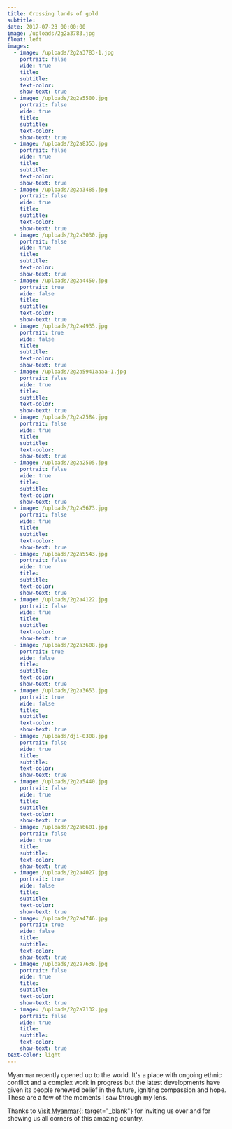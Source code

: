```yaml
---
title: Crossing lands of gold
subtitle:
date: 2017-07-23 00:00:00
image: /uploads/2g2a3783.jpg
float: left
images:
  - image: /uploads/2g2a3783-1.jpg
    portrait: false
    wide: true
    title:
    subtitle:
    text-color:
    show-text: true
  - image: /uploads/2g2a5500.jpg
    portrait: false
    wide: true
    title:
    subtitle:
    text-color:
    show-text: true
  - image: /uploads/2g2a8353.jpg
    portrait: false
    wide: true
    title:
    subtitle:
    text-color:
    show-text: true
  - image: /uploads/2g2a3485.jpg
    portrait: false
    wide: true
    title:
    subtitle:
    text-color:
    show-text: true
  - image: /uploads/2g2a3030.jpg
    portrait: false
    wide: true
    title:
    subtitle:
    text-color:
    show-text: true
  - image: /uploads/2g2a4450.jpg
    portrait: true
    wide: false
    title:
    subtitle:
    text-color:
    show-text: true
  - image: /uploads/2g2a4935.jpg
    portrait: true
    wide: false
    title:
    subtitle:
    text-color:
    show-text: true
  - image: /uploads/2g2a5941aaaa-1.jpg
    portrait: false
    wide: true
    title:
    subtitle:
    text-color:
    show-text: true
  - image: /uploads/2g2a2584.jpg
    portrait: false
    wide: true
    title:
    subtitle:
    text-color:
    show-text: true
  - image: /uploads/2g2a2505.jpg
    portrait: false
    wide: true
    title:
    subtitle:
    text-color:
    show-text: true
  - image: /uploads/2g2a5673.jpg
    portrait: false
    wide: true
    title:
    subtitle:
    text-color:
    show-text: true
  - image: /uploads/2g2a5543.jpg
    portrait: false
    wide: true
    title:
    subtitle:
    text-color:
    show-text: true
  - image: /uploads/2g2a4122.jpg
    portrait: false
    wide: true
    title:
    subtitle:
    text-color:
    show-text: true
  - image: /uploads/2g2a3608.jpg
    portrait: true
    wide: false
    title:
    subtitle:
    text-color:
    show-text: true
  - image: /uploads/2g2a3653.jpg
    portrait: true
    wide: false
    title:
    subtitle:
    text-color:
    show-text: true
  - image: /uploads/dji-0308.jpg
    portrait: false
    wide: true
    title:
    subtitle:
    text-color:
    show-text: true
  - image: /uploads/2g2a5440.jpg
    portrait: false
    wide: true
    title:
    subtitle:
    text-color:
    show-text: true
  - image: /uploads/2g2a6601.jpg
    portrait: false
    wide: true
    title:
    subtitle:
    text-color:
    show-text: true
  - image: /uploads/2g2a4027.jpg
    portrait: true
    wide: false
    title:
    subtitle:
    text-color:
    show-text: true
  - image: /uploads/2g2a4746.jpg
    portrait: true
    wide: false
    title:
    subtitle:
    text-color:
    show-text: true
  - image: /uploads/2g2a7638.jpg
    portrait: false
    wide: true
    title:
    subtitle:
    text-color:
    show-text: true
  - image: /uploads/2g2a7132.jpg
    portrait: false
    wide: true
    title:
    subtitle:
    text-color:
    show-text: true
text-color: light
---
```


Myanmar recently opened up to the world. It's a place with ongoing ethnic conflict and a complex work in progress but the latest developments have given its people renewed belief in the future, igniting compassion and hope. These are a few of the moments I saw through my lens.&nbsp;

Thanks to [Visit Myanmar](http://myanmar.travel){: target="_blank"} for inviting us over and for showing us all corners of this amazing country.